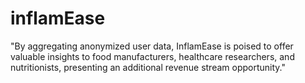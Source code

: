 # inflamEase

"By aggregating anonymized user data, InflamEase is poised to offer valuable insights to food manufacturers, healthcare researchers, and nutritionists, presenting an additional revenue stream opportunity."
